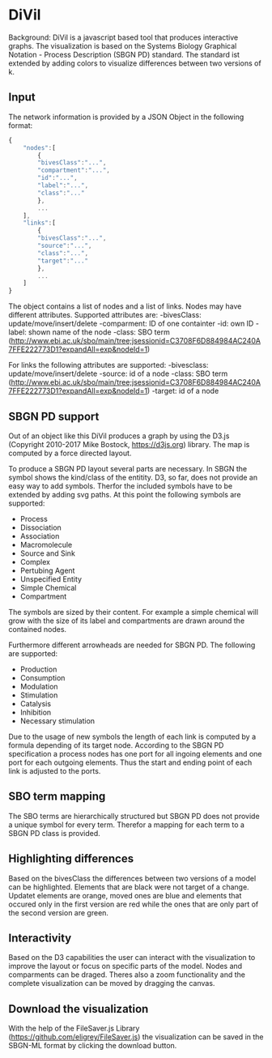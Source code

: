 # DiVil

Background:
DiVil is a javascript based tool that produces interactive graphs.
The visualization is based on the Systems Biology Graphical Notation - Process Description (SBGN PD) standard.
The standard ist extended by adding colors to visualize differences between two versions of k.

## Input
The network information is provided by a JSON Object in the following format:

```js
{
	"nodes":[
		{
		"bivesClass":"...",
		"compartment":"...",
		"id":"...",
		"label":"...",
		"class":"..."
		},
		...
	],
	"links":[
		{
		"bivesClass":"...",
		"source":"...",
		"class":"...",
		"target":"..."
		},
		...
	]
}
```

The object contains a list of nodes and a list of links. Nodes may have different attributes.
Supported attributes are:
	-bivesClass: update/move/insert/delete
	-comparment: ID of one containter
	-id: own ID
	-label: shown name of the node
	-class: SBO term (http://www.ebi.ac.uk/sbo/main/tree;jsessionid=C3708F6D884984AC240A7FFE222773D1?expandAll=exp&nodeId=1)

For links the following attributes are supported:
	-bivesclass: update/move/insert/delete
	-source: id of a node
	-class: SBO term (http://www.ebi.ac.uk/sbo/main/tree;jsessionid=C3708F6D884984AC240A7FFE222773D1?expandAll=exp&nodeId=1)
	-target: id of a node


## SBGN PD support
	
Out of an object like this DiVil produces a graph by using the D3.js (Copyright 2010-2017 Mike Bostock, https://d3js.org) library.
The map is computed by a force directed layout.

To produce a SBGN PD layout several parts are necessary.
In SBGN the symbol shows the kind/class of the entitity. D3, so far, does not provide an easy way to add symbols. Therfor the included symbols have to be extended by adding svg paths.
At this point the following symbols are supported:
* Process
* Dissociation
* Association
* Macromolecule
* Source and Sink
* Complex
* Pertubing Agent
* Unspecified Entity
* Simple Chemical
* Compartment
	
The symbols are sized by their content. For example a simple chemical will grow with the size of its label and compartments are drawn around the contained nodes.

Furthermore different arrowheads are needed for SBGN PD.
The following are supported:
* Production
* Consumption
* Modulation
* Stimulation
* Catalysis
* Inhibition
* Necessary stimulation

Due to the usage of new symbols the length of each link is computed by a formula depending of its target node.
According to the SBGN PD specification a process nodes has one port for all ingoing elements and one port for each outgoing elements. Thus the start and ending point of each link is adjusted to the ports.

## SBO term mapping

The SBO terms are hierarchically structured but SBGN PD does not provide a unique symbol for every term. Therefor a mapping for each term to a SBGN PD class is provided.

## Highlighting differences

Based on the bivesClass the differences between two versions of a model can be highlighted.
Elements that are black were not target of a change. Updatet elements are orange, moved ones are blue and elements that occured only in the first version are red while the ones that are only part of the second version are green. 


## Interactivity

Based on the D3 capabilities the user can interact with the visualization to improve the layout or focus on specific parts of the model.
Nodes and comparments can be draged. Theres also a zoom functionality and the complete visualization can be moved by dragging the canvas.

## Download the visualization

With the help of the FileSaver.js Library (https://github.com/eligrey/FileSaver.js) the visualization can be saved in the SBGN-ML format by clicking the download button.

